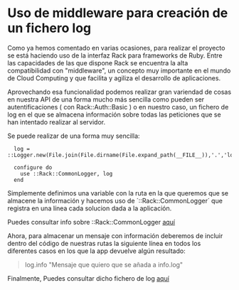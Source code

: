 # Uso de middleware para creación de un fichero log

Como ya hemos comentado en varias ocasiones, para realizar el proyecto se está haciendo uso de la interfaz Rack para frameworks de Ruby. Entre las capacidades de las que dispone Rack se encuentra la alta compatibilidad con "middleware", un concepto muy importante en el mundo de Cloud Computing y que facilita y agiliza el desarrollo de aplicaciones.


Aprovechando esa funcionalidad podemos realizar gran variendad de cosas en nuestra API de una forma mucho más sencilla como pueden ser autentificaciones ( con Rack::Auth::Basic ) o en nuestro caso, un fichero de log en el que se almacena información sobre todas las peticiones que se han intentado realizar al servidor.


Se puede realizar de una forma muy sencilla: 

~~~
  log = ::Logger.new(File.join(File.dirname(File.expand_path(__FILE__)),'.','log','info.log'))

  configure do
    use ::Rack::CommonLogger, log
  end
~~~

Simplemente definimos una variable con la ruta en la que queremos que se almacene la información y hacemos uso de ´::Rack::CommonLogger´ que registra en una línea cada solucion dada a la aplicación.

Puedes consultar info sobre ::Rack::CommonLogger [aquí](https://www.rubydoc.info/gems/rack/Rack/CommonLogger)

Ahora, para almacenar un mensaje con información deberemos de incluir dentro del código de nuestras rutas la siguiente línea en todos los diferentes casos en los que la app devuelve algún resultado:

> log.info "Mensaje que quiero que se añada a info.log"

Finalmente, Puedes consultar dicho fichero de log [aquí](https://github.com/mariasanzs/makeupIV/tree/master/sinatra/log/info.log)


